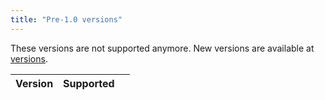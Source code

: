 ```yaml
---
title: "Pre-1.0 versions"
---
```


These versions are not supported anymore.
New versions are available at [versions](versions.md).

| Version       | Supported |                                                                                                                                                      |
| ------------- | --------- | ---------------------------------------------------------------------------------------------------------------------------------------------------- |
